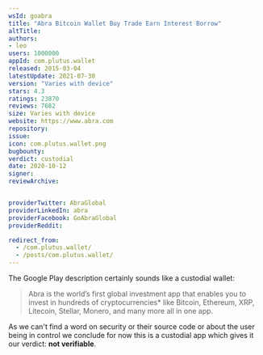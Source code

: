 ```yaml
---
wsId: goabra
title: "Abra Bitcoin Wallet Buy Trade Earn Interest Borrow"
altTitle: 
authors:
- leo
users: 1000000
appId: com.plutus.wallet
released: 2015-03-04
latestUpdate: 2021-07-30
version: "Varies with device"
stars: 4.3
ratings: 23870
reviews: 7682
size: Varies with device
website: https://www.abra.com
repository: 
issue: 
icon: com.plutus.wallet.png
bugbounty: 
verdict: custodial
date: 2020-10-12
signer: 
reviewArchive:


providerTwitter: AbraGlobal
providerLinkedIn: abra
providerFacebook: GoAbraGlobal
providerReddit: 

redirect_from:
  - /com.plutus.wallet/
  - /posts/com.plutus.wallet/
---
```



The Google Play description certainly sounds like a custodial wallet:

> Abra is the world’s first global investment app that enables you to invest in
hundreds of cryptocurrencies* like Bitcoin, Ethereum, XRP, Litecoin, Stellar,
Monero, and many more all in one app.

As we can't find a word on security or their source code or about the user being
in control we conclude for now this is a custodial app which gives it our
verdict: **not verifiable**.
